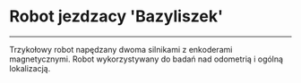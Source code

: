 # Robot jezdzacy 'Bazyliszek'
---
Trzykołowy robot napędzany dwoma silnikami z enkoderami magnetycznymi. Robot wykorzystywany do badań nad odometrią i ogólną lokalizacją.
